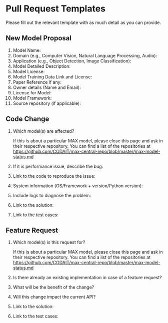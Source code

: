 # Pull Request Templates

Please fill out the relevant template with as much detail as you can provide.

## New Model Proposal 
 1. Model Name:
 2. Domain (e.g., Computer Vision, Natural Language Processing, Audio):
 3. Application (e.g., Object Detection, Image Classification):
 4. Model Detailed Description:
 5. Model License:
 6. Model Training Data Link and License:
 7. Paper Reference if any:
 8. Owner details (Name and Email):
 9. License for Model:
10. Model Framework:
11. Source repository (if applicable):

## Code Change
 1. Which model(s) are affected?

    If this is about a particular MAX model, please close this page and ask in their respective repository. You can find a list of the repositories at https://github.com/CODAIT/max-central-repo/blob/master/max-model-status.md

 2. If it is performance issue, describe the bug:
 3. Link to the code to reproduce the issue:
 4. System information (OS/Framework + version/Python version):
 5. Include logs to diagnose the problem:
 6. Link to the solution:
 7. Link to the test cases:
 
## Feature Request
 1. Which model(s) is this request for?

    If this is about a particular MAX model, please close this page and ask in their respective repository. You can find a list of the repositories at https://github.com/CODAIT/max-central-repo/blob/master/max-model-status.md

 2. Is there already an existing implementation in case of a feature request?
 3. What will be the benefit of the change?
 4. Will this change impact the current API?
 5. Link to the solution:
 6. Link to the test cases:
